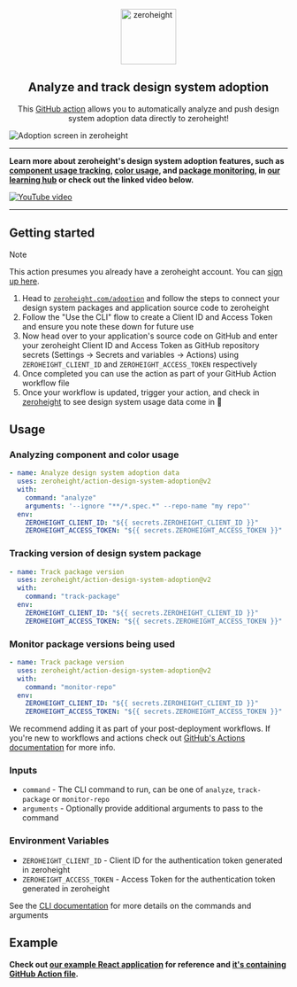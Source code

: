 <p align="center">
  <a href="https://zeroheight.com">
    <img src="https://zeroheight-wordpress-uploads.s3.amazonaws.com/wp-content/themes/zhwebsite/assets/images/logo.svg" width="100px" alt="zeroheight" />
  </a>
</p>

<h2 align="center">Analyze and track design system adoption</h2>

<p align="center">
    This <a href="https://github.com/features/actions">GitHub action</a> allows you to automatically analyze and push design system adoption data directly to zeroheight!
</p>

![Adoption screen in zeroheight](https://zeroheight-wordpress-uploads.s3.amazonaws.com/wp-content/uploads/2025/03/Screenshot-2025-03-25-at-8.23.05%E2%80%AFam.png)

---

**Learn more about zeroheight's design system adoption features, such as [component usage tracking](https://zeroheight.com/help/article/component-usage/), [color usage](https://zeroheight.com/help/article/measure-color-usage/), and [package monitoring](https://zeroheight.com/help/article/package-version-monitoring/), in [our learning hub](https://zeroheight.com/help/article/adoption-private-beta-overview/#experimental-features) or check out the linked video below.**

[<img src="https://img.youtube.com/vi/U7Lp2iVIs7k/maxresdefault.jpg" alt="YouTube video"/>](https://youtu.be/1Sx2ChrFlZw)

---

## Getting started

> [!NOTE]
> This action presumes you already have a zeroheight account. You can [sign up here](https://zeroheight.com/create/account?utm_department=marketing&utm_source=github).

1. Head to [`zeroheight.com/adoption`](https://zeroheight.com/adoption) and follow the steps to connect your design system packages and application source code to zeroheight
2. Follow the "Use the CLI" flow to create a Client ID and Access Token and ensure you note these down for future use
3. Now head over to your application's source code on GitHub and enter your zeroheight Client ID and Access Token as GitHub repository secrets (Settings → Secrets and variables → Actions) using `ZEROHEIGHT_CLIENT_ID` and `ZEROHEIGHT_ACCESS_TOKEN` respectively
4. Once completed you can use the action as part of your GitHub Action workflow file
5. Once your workflow is updated, trigger your action, and check in [zeroheight](https://zeroheight.com/adoption) to see design system usage data come in 🎉

## Usage

### Analyzing component and color usage

```yaml
- name: Analyze design system adoption data
  uses: zeroheight/action-design-system-adoption@v2
  with:
    command: "analyze"
    arguments: '--ignore "**/*.spec.*" --repo-name "my repo"'
  env:
    ZEROHEIGHT_CLIENT_ID: "${{ secrets.ZEROHEIGHT_CLIENT_ID }}"
    ZEROHEIGHT_ACCESS_TOKEN: "${{ secrets.ZEROHEIGHT_ACCESS_TOKEN }}"
```

### Tracking version of design system package

```yaml
- name: Track package version
  uses: zeroheight/action-design-system-adoption@v2
  with:
    command: "track-package"
  env:
    ZEROHEIGHT_CLIENT_ID: "${{ secrets.ZEROHEIGHT_CLIENT_ID }}"
    ZEROHEIGHT_ACCESS_TOKEN: "${{ secrets.ZEROHEIGHT_ACCESS_TOKEN }}"
```

### Monitor package versions being used

```yaml
- name: Track package version
  uses: zeroheight/action-design-system-adoption@v2
  with:
    command: "monitor-repo"
  env:
    ZEROHEIGHT_CLIENT_ID: "${{ secrets.ZEROHEIGHT_CLIENT_ID }}"
    ZEROHEIGHT_ACCESS_TOKEN: "${{ secrets.ZEROHEIGHT_ACCESS_TOKEN }}"
```

We recommend adding it as part of your post-deployment workflows. If you're new to workflows and actions check out [GitHub's Actions documentation](https://docs.github.com/en/actions) for more info.

### Inputs

- `command` - The CLI command to run, can be one of `analyze`, `track-package` or `monitor-repo`
- `arguments` - Optionally provide additional arguments to pass to the command

### Environment Variables

- `ZEROHEIGHT_CLIENT_ID` - Client ID for the authentication token generated in zeroheight
- `ZEROHEIGHT_ACCESS_TOKEN` - Access Token for the authentication token generated in zeroheight

See the [CLI documentation](https://www.npmjs.com/package/@zeroheight/adoption-cli) for more details on the commands and arguments

## Example

**Check out [our example React application](https://github.com/zeroheight-demos/example-airorange-app) for reference and [it's containing GitHub Action file](https://github.com/zeroheight-demos/example-airorange-app/blob/master/.github/workflows/deploy.yaml).**
